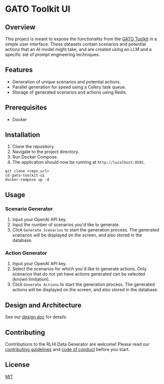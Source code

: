 # GATO Toolkit UI

## Overview

This project is meant to expose the functionality from the [GATO Toolkit](https://github.com/FyZyX/gato-toolkit) in a simple user interface.
These datasets contain scenarios and potential actions that an AI model might take, and are created using an LLM and a specific set of prompt engineering techniques.

## Features

- Generation of unique scenarios and potential actions.
- Parallel generation for speed using a Celery task queue.
- Storage of generated scenarios and actions using Redis.

## Prerequisites

- Docker

## Installation

1. Clone the repository.
2. Navigate to the project directory.
3. Run Docker Compose.
4. The application should now be running at `http://localhost:8501`.

```shell
git clone <repo_url>
cd gato-toolkit-ui
docker-compose up -d
```

## Usage

### Scenario Generator

1. Input your OpenAI API key.
2. Input the number of scenarios you'd like to generate.
3. Click `Generate Scenarios` to start the generation process. The generated scenarios will be displayed on the screen, and also stored in the database.

### Action Generator

1. Input your OpenAI API key.
2. Select the scenarios for which you'd like to generate actions. Only scenarios that do not yet have actions generated can be selected (known limitation).
3. Click `Generate Actions` to start the generation process. The generated actions will be displayed on the screen, and also stored in the database.

## Design and Architecture

See our [design doc](docs/DESIGN.md) for details.

## Contributing

Contributions to the RLHI Data Generator are welcome! Please read our [contributing guidelines](docs/CONTRIBUTING.md) and [code of conduct](docs/CODE-OF-CONDUCT.md) before you start.

## License

[MIT](https://choosealicense.com/licenses/mit/)

